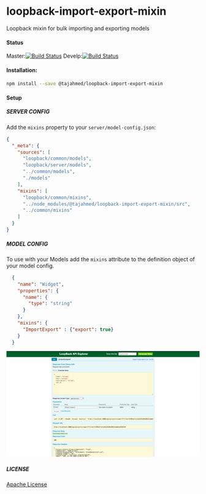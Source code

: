 # loopback-import-export-mixin
Loopback mixin for bulk importing and exporting models  
#### Status
Master:[![Build Status](https://travis-ci.org/go4taj/loopback-import-export-mixin.svg?branch=master)](https://travis-ci.org/go4taj/loopback-import-export-mixin)
Develp:[![Build Status](https://travis-ci.org/go4taj/loopback-import-export-mixin.svg?branch=develop)](https://travis-ci.org/go4taj/loopback-import-export-mixin)
#### Installation:

```bash
npm install --save @tajahmed/loopback-import-export-mixin
```
#### Setup

##### SERVER CONFIG

Add the `mixins` property to your `server/model-config.json`:

```json
{
  "_meta": {
    "sources": [
      "loopback/common/models",
      "loopback/server/models",
      "../common/models",
      "./models"
    ],
    "mixins": [
      "loopback/common/mixins",
      "../node_modules/@tajahmed/loopback-import-export-mixin/src",
      "../common/mixins"
    ]
  }
}
```

##### MODEL CONFIG

To use with your Models add the `mixins` attribute to the definition object of your model config.

```json
  {
    "name": "Widget",
    "properties": {
      "name": {
        "type": "string"
      }
    },
    "mixins": {
      "ImportExport" : {"export": true}
    }
  }
```
![alt text](src/asset/explorer-export.png "Explorer demo")


##### LICENSE
[Apache License](./LICENSE)

